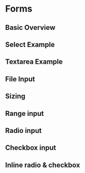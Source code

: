 # Forms

## Basic Overview

<code-preview>
  <template>
    <form class="px-6 py-3 bg-white">
      <div class="flex flex-col flex-wrap gap-2 mb-5">
        <label for="email">Email address</label>
        <input id="email" class="max-w-full px-3 py-2 placeholder-gray-600 align-middle bg-white border border-gray-400 rounded outline-none focus:border-blue-600 focus:shadow-outline" type="email" name="email" placeholder="user@example.com" aria-label="Email">
        <small class="text-sm text-gray-600">We'll never share your email with anyone else.</small>
      </div>
      <div class="flex flex-col flex-wrap gap-2 mb-5">
        <label for="password">Password</label>
        <input id="password" class="max-w-full px-3 py-2 placeholder-gray-600 align-middle bg-white border border-gray-400 rounded outline-none focus:border-blue-600 focus:shadow-outline" type="password" name="password" placeholder="Password" aria-label="Password">
      </div>
      <div class="flex flex-row flex-wrap items-center gap-2 mb-5">
        <input type="checkbox" id="exampleCheck1">
        <label for="exampleCheck1">Check me out</label>
      </div>
      <button
        type="button"
        class="inline-block px-3 py-2 text-base font-normal leading-6 text-center text-white align-middle bg-blue-600 border-transparent border-solid rounded cursor-pointer hover:bg-blue-700 active:bg-blue-700">
        Sign in
      </button>
    </form>
  </template>
</code-preview>

## Select Example

<code-preview>
  <template>
    <form class="px-6 py-3 bg-white">
      <div class="flex flex-col flex-wrap gap-2 mb-5">
        <label for="singleSelect">Single Select</label>
        <select id="singleSelect" class="max-w-full px-3 py-2 placeholder-gray-600 align-middle bg-white border border-gray-400 rounded outline-none focus:border-blue-600 focus:shadow-outline">
          <option>1</option>
          <option>2</option>
          <option>3</option>
          <option>4</option>
          <option>5</option>
        </select>
      </div>
      <div class="flex flex-col flex-wrap gap-2 mb-5">
        <label for="multipleSelect">Single Select</label>
        <select id="multipleSelect" multiple class="max-w-full px-3 py-2 placeholder-gray-600 align-middle bg-white border border-gray-400 rounded outline-none focus:border-blue-600 focus:shadow-outline">
          <option>1</option>
          <option>2</option>
          <option>3</option>
          <option>4</option>
          <option>5</option>
        </select>
      </div>
    </form>
  </template>
</code-preview>

## Textarea Example

<code-preview>
  <template>
    <form class="px-6 py-3 bg-white">
      <div class="flex flex-col flex-wrap gap-2 mb-5">
        <label for="textarea">Textarea</label>
        <textarea id="textarea" class="max-w-full px-3 py-2 placeholder-gray-600 align-middle bg-white border border-gray-400 rounded outline-none focus:border-blue-600 focus:shadow-outline" type="textarea" name="textarea" placeholder="This is some example text" aria-label="textarea" rows="3"></textarea>
      </div>
    </form>
  </template>
</code-preview>

## File Input

<code-preview>
  <template>
    <form class="px-6 py-3 bg-white">
      <div class="flex flex-col flex-wrap gap-2 mb-5">
        <label for="file">File input</label>
        <input id="file" class="max-w-full px-3 py-2 placeholder-gray-600 align-middle bg-white border border-gray-400 rounded outline-none focus:border-blue-600 focus:shadow-outline" type="file" name="file" aria-label="file">
      </div>
    </form>
  </template>
</code-preview>

## Sizing

<code-preview>
  <template>
    <form class="px-6 py-3 bg-white">
      <div class="flex flex-col flex-wrap gap-2 mb-5">
        <label for="emailLarge">Large Input</label>
        <input id="emailLarge" class="max-w-full px-4 py-2 text-xl leading-8 placeholder-gray-600 align-middle bg-white border border-gray-400 rounded outline-none focus:border-blue-600 focus:shadow-outline" type="emailLarge" name="emailLarge" placeholder="user@example.com" aria-label="EmailLarge">
      </div>
      <div class="flex flex-col flex-wrap gap-2 mb-5">
        <label for="emailNormal">Normal Input</label>
        <input id="emailNormal" class="max-w-full px-3 py-2 placeholder-gray-600 align-middle bg-white border border-gray-400 rounded outline-none focus:border-blue-600 focus:shadow-outline" type="emailNormal" name="emailNormal" placeholder="user@example.com" aria-label="EmailNormal">
      </div>
      <div class="flex flex-col flex-wrap gap-2 mb-5">
        <label for="emailsmall">Small Input</label>
        <input id="emailsmall" class="max-w-full px-2 py-1 text-sm placeholder-gray-600 align-middle bg-white border border-gray-400 rounded outline-none focus:border-blue-600 focus:shadow-outline leadeing-6" type="emailsmall" name="emailsmall" placeholder="user@example.com" aria-label="Emailsmall">
      </div>
    </form>
  </template>
</code-preview>

## Range input

<code-preview>
  <template>
    <form class="px-6 py-3 bg-white">
      <div class="flex flex-col flex-wrap gap-2 mb-5">
        <label for="range">Range</label>
        <input id="range" class="py-2" type="range" name="range" aria-label="range">
      </div>
    </form>
  </template>
</code-preview>

## Radio input

<code-preview>
  <template>
    <form class="px-6 py-3 bg-white">
      <div class="flex flex-row flex-wrap items-center gap-2 mb-5">
        <input type="radio" id="exampleradio1" name="exampleRadios">
        <label for="exampleradio1">Yes</label>
      </div>
      <div class="flex flex-row flex-wrap items-center gap-2 mb-5">
        <input type="radio" id="exampleradio2" name="exampleRadios">
        <label for="exampleradio2">No</label>
      </div>
      <div class="flex flex-row flex-wrap items-center gap-2 mb-5 text-gray-700">
        <input type="radio" id="exampleradio3" name="exampleRadios" disabled>
        <label for="exampleradio3">May be</label>
      </div>
    </form>
  </template>
</code-preview>

## Checkbox input

<code-preview>
  <template>
    <form class="px-6 py-3 bg-white">
      <div class="flex flex-row flex-wrap items-center gap-2 mb-5">
        <input type="checkbox" id="checkbox1">
        <label for="checkbox1">Vue</label>
      </div>
      <div class="flex flex-row flex-wrap items-center gap-2 mb-5">
        <input type="checkbox" id="checkbox2">
        <label for="checkbox2">React</label>
      </div>
      <div class="flex flex-row flex-wrap items-center gap-2 mb-5 text-gray-700">
        <input type="checkbox" id="checkbox3" disabled>
        <label for="checkbox3">Angular</label>
      </div>
    </form>
  </template>
</code-preview>

## Inline radio & checkbox

<code-preview>
  <template>
    <form class="px-6 py-3 bg-white">
      <div class="flex gap-4">
        <div class="flex flex-row flex-wrap items-center gap-2 mb-5">
          <input type="checkbox" id="inlineCheckbox1" />
          <label for="inlineCheckbox1">Yes</label>
        </div>
        <div class="flex flex-row flex-wrap items-center gap-2 mb-5">
          <input type="checkbox" id="inlineCheckbox2" />
          <label for="inlineCheckbox2">No</label>
        </div>
        <div class="flex flex-row flex-wrap items-center gap-2 mb-5 text-gray-700">
          <input type="checkbox" id="inlineCheckbox3" disabled="disabled" />
          <label for="inlineCheckbox3">May be</label>
        </div>
      </div>
      <div class="flex gap-4">
        <div class="flex flex-row flex-wrap items-center gap-2 mb-5">
          <input type="radio" id="inlineRadio1" name="exampleRadios">
          <label for="inlineRadio1">Yes</label>
        </div>
        <div class="flex flex-row flex-wrap items-center gap-2 mb-5">
          <input type="radio" id="inlineRadio2" name="exampleRadios">
          <label for="inlineRadio2">No</label>
        </div>
        <div class="flex flex-row flex-wrap items-center gap-2 mb-5 text-gray-700">
          <input type="radio" id="inlineRadio3" name="exampleRadios" disabled>
          <label for="inlineRadio3">May be</label>
        </div>
      </div>
    </form>
  </template>
</code-preview>
